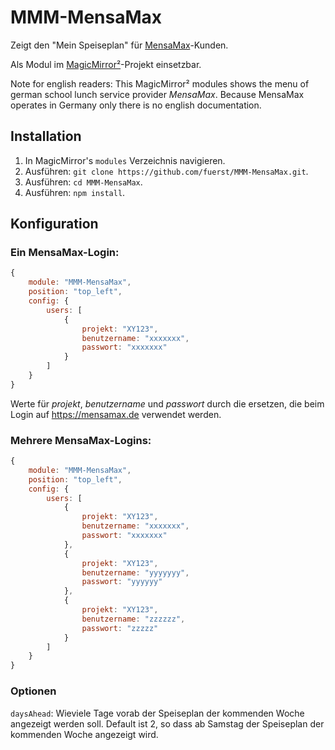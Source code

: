 # MMM-MensaMax

Zeigt den "Mein Speiseplan" für [MensaMax](https://mensamax.de)-Kunden.

Als Modul im [MagicMirror²](https://github.com/MichMich/MagicMirror)-Projekt einsetzbar.


Note for english readers: This MagicMirror² modules shows the menu of german school lunch service provider _MensaMax_. Because MensaMax operates in Germany only there is no english documentation.

## Installation

1. In MagicMirror's `modules` Verzeichnis navigieren.
1. Ausführen: `git clone https://github.com/fuerst/MMM-MensaMax.git`.
1. Ausführen: `cd MMM-MensaMax`.
1. Ausführen: `npm install`.

## Konfiguration

### Ein MensaMax-Login:

```javascript
{
	module: "MMM-MensaMax",
	position: "top_left",
	config: {
		users: [
			{
				projekt: "XY123",
				benutzername: "xxxxxxx",
				passwort: "xxxxxxx"
			}
		]
	}
}
```

Werte für _projekt_, _benutzername_ und _passwort_ durch die ersetzen, die beim Login auf https://mensamax.de verwendet werden.

### Mehrere MensaMax-Logins:

```javascript
{
	module: "MMM-MensaMax",
	position: "top_left",
	config: {
		users: [
			{
				projekt: "XY123",
				benutzername: "xxxxxxx",
				passwort: "xxxxxxx"
			},
			{
				projekt: "XY123",
				benutzername: "yyyyyyy",
				passwort: "yyyyyy"
			},
			{
				projekt: "XY123",
				benutzername: "zzzzzz",
				passwort: "zzzzz"
			}
		]
	}
}
```

### Optionen

`daysAhead`: Wieviele Tage vorab der Speiseplan der kommenden Woche angezeigt werden soll. Default ist 2, so dass ab Samstag der Speiseplan der kommenden Woche angezeigt wird.
